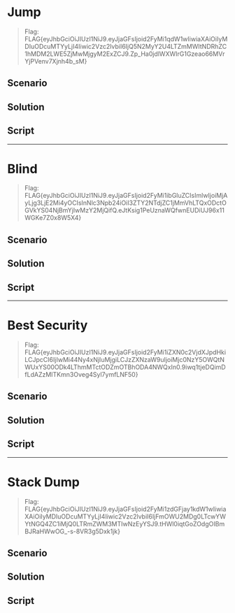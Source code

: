 # Jump

> Flag: FLAG{eyJhbGciOiJIUzI1NiJ9.eyJjaGFsIjoid2FyMi1qdW1wIiwiaXAiOiIyMDIuODcuMTYyLjI4Iiwic2Vzc2lvbiI6IjQ5N2MyY2U4LTZmMWItNDRhZC1hMDM2LWE5ZjMwMjgyM2ExZCJ9.Zp_Ha0jdlWXWIrG1Gzeao66MVrYjPVenv7Xjnh4b_sM}

## Scenario

## Solution

## Script

---

# Blind

> Flag: FLAG{eyJhbGciOiJIUzI1NiJ9.eyJjaGFsIjoid2FyMi1ibGluZCIsImlwIjoiMjAyLjg3LjE2Mi4yOCIsInNlc3Npb24iOiI3ZTY2NTdjZC1jMmVhLTQxODctOGVkYS04NjBmYjIwMzY2MjQifQ.eJtKsig1PeUznaWQfwnEUDiUJ96x11WGKe7Z0x8W5X4}

## Scenario

## Solution

## Script

---

# Best Security

> Flag: FLAG{eyJhbGciOiJIUzI1NiJ9.eyJjaGFsIjoid2FyMi1iZXN0c2VjdXJpdHkiLCJpcCI6IjIwMi44Ny4xNjIuMjgiLCJzZXNzaW9uIjoiMjc0NzY5OWQtNWUxYS00ODk4LThmMTctODZmOTBhODA4NWQxIn0.9iwq1tjeDQimDfLdAZzMITKmn3Oveg4Syl7ymfLNF50}

## Scenario

## Solution

## Script

---

# Stack Dump

> Flag: FLAG{eyJhbGciOiJIUzI1NiJ9.eyJjaGFsIjoid2FyMi1zdGFjay1kdW1wIiwiaXAiOiIyMDIuODcuMTYyLjI4Iiwic2Vzc2lvbiI6IjFmOWU2MDg0LTcwYWYtNGQ4ZC1iMjQ0LTRmZWM3MTIwNzEyYSJ9.tHWl0iqtGoZOdgOIBmBJRaHWwOG_-s-8VR3g5Dxk1jk}

## Scenario

## Solution

## Script